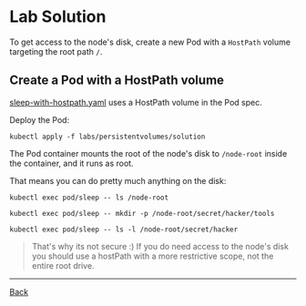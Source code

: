 # Lab Solution

To get access to the node's disk, create a new Pod with a `HostPath` volume targeting the root path `/`.

## Create a Pod with a HostPath volume

[sleep-with-hostpath.yaml](solution/sleep-with-hostpath.yaml) uses a HostPath volume in the Pod spec.

Deploy the Pod:

```
kubectl apply -f labs/persistentvolumes/solution
```

The Pod container mounts the root of the node's disk to `/node-root` inside the container, and it runs as root.

That means you can do pretty much anything on the disk:

```
kubectl exec pod/sleep -- ls /node-root

kubectl exec pod/sleep -- mkdir -p /node-root/secret/hacker/tools

kubectl exec pod/sleep -- ls -l /node-root/secret/hacker
```

> That's why its not secure :) If you do need access to the node's disk you should use a hostPath with a more restrictive scope, not the entire root drive.

---

[Back](./)